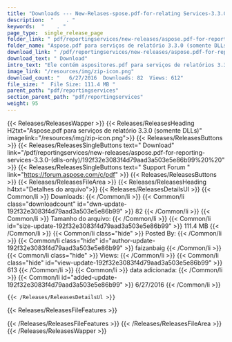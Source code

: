 ```yaml
---
title: "Downloads --- New-Relases-spose.pdf-for-relating Services-3.3.0- (somente DLLS)." 
description:  "    . " 
keywords:  "    . " 
page_type:  single_release_page
folder_link: " pdf/reportingservices/new-releases/aspose.pdf-for-reporting-services-3.3.0-(dlls-only)/"
folder_name: "Aspose.pdf para serviços de relatório 3.3.0 (somente DLLs)"
download_link: " /pdf/reportingservices/new-releases/aspose.pdf-for-reporting-services-3.3.0-(dlls-only)/192f32e3083f4d79aad3a503e5e86b99"
download_text: " Download"
intro_text: "Ele contém aspositores.pdf para serviços de relatórios 3.3.0 (somente DLLS)."
image_link: "/resources/img/zip-icon.png"
download_count: "   6/27/2016  Downloads: 82  Views: 612"
file_size: "  File Size: 111.4 MB "
parent_path: "pdf/reportingservices"
section_parent_path: "pdf/reportingservices"
weight: 95
---
```


{{< Releases/ReleasesWapper >}}
  {{< Releases/ReleasesHeading H2txt="Aspose.pdf para serviços de relatório 3.3.0 (somente DLLs)" imagelink="/resources/img/zip-icon.png">}}
  {{< Releases/ReleasesButtons >}}
    {{< Releases/ReleasesSingleButtons text=" Download" link="/pdf/reportingservices/new-releases/aspose.pdf-for-reporting-services-3.3.0-(dlls-only)/192f32e3083f4d79aad3a503e5e86b99%20%20" >}}
    {{< Releases/ReleasesSingleButtons text=" Support Forum " link="https://forum.aspose.com/c/pdf" >}}
  {{< Releases/ReleasesButtons >}}
  {{< Releases/ReleasesFileArea >}}
    {{< Releases/ReleasesHeading h4txt="Detalhes do arquivo">}}
    {{< Releases/ReleasesDetailsUl >}}
            {{< Common/li  >}} Downloads: {{< /Common/li >}} 
      {{< Common/li class="downloadcount" id="dwn-update-192f32e3083f4d79aad3a503e5e86b99" >}} 82 {{< /Common/li >}} 
      {{< Common/li  >}} Tamanho do arquivo: {{< /Common/li >}} 
      {{< Common/li id="size-update-192f32e3083f4d79aad3a503e5e86b99" >}} 111.4 MB {{< /Common/li >}} 
      {{< Common/li  class="hide" >}} Posted By: {{< /Common/li >}} 
      {{< Common/li class="hide" id="author-update-192f32e3083f4d79aad3a503e5e86b99" >}} faizanbaig {{< /Common/li >}} 
      {{< Common/li class="hide"  >}} Views: {{< /Common/li >}} 
      {{< Common/li class="hide" id="view-update-192f32e3083f4d79aad3a503e5e86b99" >}} 613 {{< /Common/li >}} 
      {{< Common/li  >}} data adicionada: {{< /Common/li >}} 
      {{< Common/li id="added-update-192f32e3083f4d79aad3a503e5e86b99" >}} 6/27/2016 {{< /Common/li >}} 

    {{< /Releases/ReleasesDetailsUl >}}

  {{< Releases/ReleasesFileFeatures >}}
      
  {{< /Releases/ReleasesFileFeatures >}}
 {{< /Releases/ReleasesFileArea >}}
{{< /Releases/ReleasesWapper >}}


